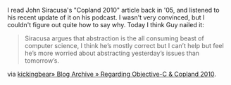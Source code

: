 <!--
.. title: kickingbear» Regarding Objective-C & Copland 2010
.. date: 2011/05/24 09:31
.. slug: kickingbearc2bb-regarding-objective-c-copland-2010
.. link:
.. description:
.. tags: computers
-->


I read John Siracusa's "Copland 2010" article back in '05, and listened to his recent update of it on his podcast. I wasn't very convinced, but I couldn't figure out quite how to say why. Today I think Guy nailed it:



> Siracusa argues that abstraction is the all consuming beast of computer science, I think he’s mostly correct but I can’t help but feel he’s more worried about abstracting yesterday’s issues than tomorrow’s.




via [kickingbear» Blog Archive » Regarding Objective-C & Copland 2010](http://kickingbear.com/blog/archives/168).
